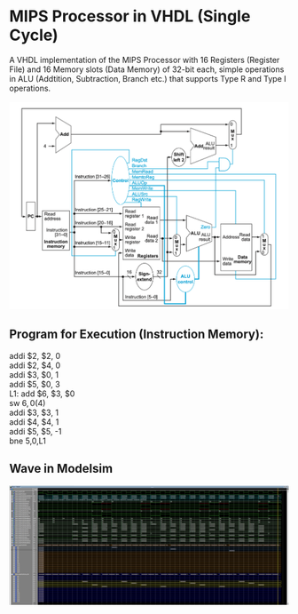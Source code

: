 # MIPS Processor in VHDL (Single Cycle)
A VHDL implementation of the MIPS Processor with 16 Registers (Register File) and 16 Memory slots (Data Memory) of 32-bit each, simple operations in ALU (Addtition, Subtraction, Branch etc.) that supports Type R and Type I operations. <br>
<br>
![Mips Processor](MIPS.png) <br>
## Program for Execution (Instruction Memory):
addi $2, $2, 0 <br>
addi $2, $4, 0 <br>
addi $3, $0, 1 <br>
addi $5, $0, 3 <br>
L1: add $6, $3, $0 <br>
sw $6, 0($4) <br>
addi $3, $3, 1 <br>
addi $4, $4, 1 <br>
addi $5, $5, -1 <br>
bne $5,$0,L1 <br>
## Wave in Modelsim
![Mips Wave](MIPS_WAVE.jpg) <br>
